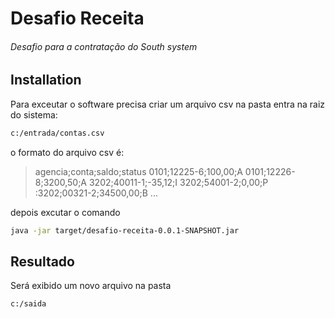 # Desafio Receita
###### Desafio para a contratação do South system



## Installation

Para exceutar o software precisa criar um arquivo csv na pasta entra na raiz do sistema:

```sh
c:/entrada/contas.csv
```

o formato do arquivo csv é:

> agencia;conta;saldo;status
>0101;12225-6;100,00;A
>0101;12226-8;3200,50;A
>3202;40011-1;-35,12;I
>3202;54001-2;0,00;P
:3202;00321-2;34500,00;B ...

depois excutar o comando 

```sh
java -jar target/desafio-receita-0.0.1-SNAPSHOT.jar
```

## Resultado

Será exibido um novo arquivo na pasta

```sh
c:/saida
```

